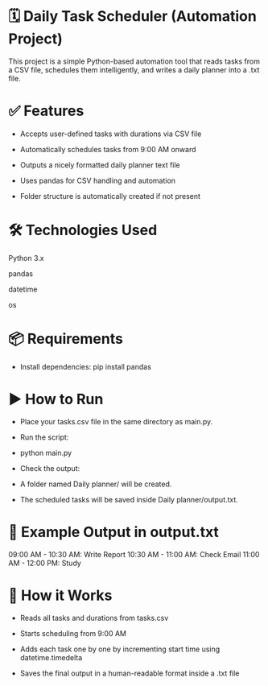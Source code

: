 # 🗓️ Daily Task Scheduler (Automation Project)
This project is a simple Python-based automation tool that reads tasks from a CSV file, schedules them intelligently, and writes a daily planner into a .txt file.

# ✅ Features
- Accepts user-defined tasks with durations via CSV file

- Automatically schedules tasks from 9:00 AM onward

- Outputs a nicely formatted daily planner text file

- Uses pandas for CSV handling and automation

- Folder structure is automatically created if not present

# 🛠️ Technologies Used
Python 3.x

pandas

datetime

os

# 📦 Requirements
- Install dependencies:
    pip install pandas

# ▶️ How to Run
- Place your tasks.csv file in the same directory as main.py.

- Run the script:

- python main.py
- Check the output:

- A folder named Daily planner/ will be created.

- The scheduled tasks will be saved inside Daily planner/output.txt.

# 📄 Example Output in output.txt

09:00 AM - 10:30 AM: Write Report
10:30 AM - 11:00 AM: Check Email
11:00 AM - 12:00 PM: Study

# 🧠 How it Works
- Reads all tasks and durations from tasks.csv

- Starts scheduling from 9:00 AM

- Adds each task one by one by incrementing start time using datetime.timedelta

- Saves the final output in a human-readable format inside a .txt file

